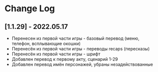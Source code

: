 # Change Log

## [1.1.29] - 2022.05.17

- Перенесен из первой части игры - базовый перевод (меню, телефон, всплывающие окошки)
- Перенесён из первой части игры - переводы recaps (пересказы)
- Перенесён из первой части игры - шрифт
- Добавлен перевод к первому акту, сценарий 1-29
- Добавлен перевод имён персонажей, убраны незадействованные
